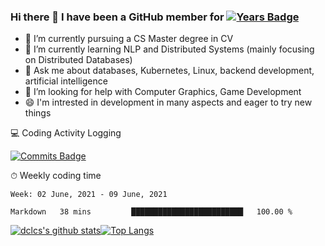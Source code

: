### Hi there 👋 I have been a GitHub member for [![Years Badge](https://badges.pufler.dev/years/dclcs)](https://badges.pufler.dev)

- 🔭 I’m currently pursuing a CS Master degree in CV
- 🌱 I’m currently learning NLP and Distributed Systems (mainly focusing on Distributed Databases)
- 💬 Ask me about databases, Kubernetes, Linux, backend development, artificial intelligence
- 🤔 I’m looking for help with Computer Graphics, Game Development
- 😄 I'm intrested in development in many aspects and eager to try new things

<!--
**dclcs/dclcs** is a ✨ _special_ ✨ repository because its `README.md` (this file) appears on your GitHub profile.

Here are some ideas to get you started:
- 👯 I’m looking to collaborate on ...
- 🤔 I’m looking for help with ...
- 📫 How to reach me: ...
- 😄 Pronouns: ...
- ⚡ Fun fact: ...
-->

💻 Coding Activity Logging

[![Commits Badge](https://badges.pufler.dev/commits/weekly/dclcs)](https://badges.pufler.dev)

⏱ Weekly coding time
<!-- Generated By https://github.com/athul/waka-readme -->
<!--START_SECTION:waka-->
```text
Week: 02 June, 2021 - 09 June, 2021

Markdown   38 mins         █████████████████████████   100.00 % 
```
<!--END_SECTION:waka-->

[![dclcs's github stats](https://github-readme-stats.vercel.app/api?username=dclcs)](https://github.com/anuraghazra/github-readme-stats)[![Top Langs](https://github-readme-stats.vercel.app/api/top-langs/?username=dclcs&layout=compact)](https://github.com/anuraghazra/github-readme-stats)
